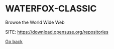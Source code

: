 # WATERFOX-CLASSIC
 
 Browse the World Wide Web
 
 SITE: https://download.opensuse.org/repositories

 [Go back](https://portable-linux-apps.github.io/apps.html)
